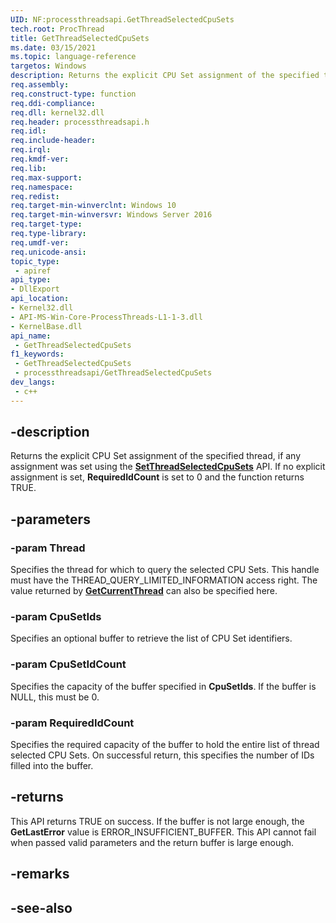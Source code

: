 ```yaml
---
UID: NF:processthreadsapi.GetThreadSelectedCpuSets
tech.root: ProcThread
title: GetThreadSelectedCpuSets
ms.date: 03/15/2021
ms.topic: language-reference
targetos: Windows
description: Returns the explicit CPU Set assignment of the specified thread, if any assignment was set using the SetThreadSelectedCpuSets API. 
req.assembly: 
req.construct-type: function
req.ddi-compliance: 
req.dll: kernel32.dll
req.header: processthreadsapi.h
req.idl: 
req.include-header: 
req.irql: 
req.kmdf-ver: 
req.lib: 
req.max-support: 
req.namespace: 
req.redist: 
req.target-min-winverclnt: Windows 10
req.target-min-winversvr: Windows Server 2016
req.target-type: 
req.type-library: 
req.umdf-ver: 
req.unicode-ansi: 
topic_type:
 - apiref
api_type:
- DllExport
api_location:
- Kernel32.dll
- API-MS-Win-Core-ProcessThreads-L1-1-3.dll
- KernelBase.dll
api_name:
 - GetThreadSelectedCpuSets
f1_keywords:
 - GetThreadSelectedCpuSets
 - processthreadsapi/GetThreadSelectedCpuSets
dev_langs:
 - c++
---
```


## -description

Returns the explicit CPU Set assignment of the specified thread, if any assignment was set using the [**SetThreadSelectedCpuSets**](setthreadselectedcpusets.md) API. If no explicit assignment is set, **RequiredIdCount** is set to 0 and the function returns TRUE.


## -parameters

### -param Thread

Specifies the thread for which to query the selected CPU Sets. This handle must have the THREAD\_QUERY\_LIMITED\_INFORMATION access right. The value returned by [**GetCurrentThread**](/windows/win32/api/processthreadsapi/nf-processthreadsapi-getcurrentthread) can also be specified here.


### -param CpuSetIds

Specifies an optional buffer to retrieve the list of CPU Set identifiers.

### -param CpuSetIdCount

Specifies the capacity of the buffer specified in **CpuSetIds**. If the buffer is NULL, this must be 0.

### -param RequiredIdCount

Specifies the required capacity of the buffer to hold the entire list of thread selected CPU Sets. On successful return, this specifies the number of IDs filled into the buffer.


## -returns

This API returns TRUE on success. If the buffer is not large enough, the **GetLastError** value is ERROR\_INSUFFICIENT\_BUFFER. This API cannot fail when passed valid parameters and the return buffer is large enough.


## -remarks

## -see-also

